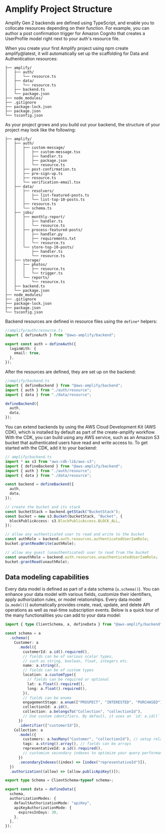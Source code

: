 # Amplify Project Structure

Amplify Gen 2 backends are defined using TypeScript, and enable you to collocate resources depending on their function. For example, you can author a post confirmation trigger for Amazon Cognito that creates a UserProfile model right next to your auth's resource file.

When you create your first Amplify project using npm create amplify@latest, it will automatically set up the scaffolding for Data and Authentication resources:

```
├── amplify/
│   ├── auth/
│   │   └── resource.ts
│   ├── data/
│   │   └── resource.ts
│   ├── backend.ts
│   └── package.json
├── node_modules/
├── .gitignore
├── package-lock.json
├── package.json
└── tsconfig.json
```

As your project grows and you build out your backend, the structure of your project may look like the following:

```
├── amplify/
│   ├── auth/
│   │   ├── custom-message/
│   │   │   ├── custom-message.tsx
│   │   │   ├── handler.ts
│   │   │   ├── package.json
│   │   │   └── resource.ts
│   │   ├── post-confirmation.ts
│   │   ├── pre-sign-up.ts
│   │   ├── resource.ts
│   │   └── verification-email.tsx
│   ├── data/
│   │   ├── resolvers/
│   │   │   ├── list-featured-posts.ts
│   │   │   └── list-top-10-posts.ts
│   │   ├── resource.ts
│   │   └── schema.ts
│   ├── jobs/
│   │   ├── monthly-report/
│   │   │   ├── handler.ts
│   │   │   └── resource.ts
│   │   ├── process-featured-posts/
│   │   │   ├── handler.py
│   │   │   ├── requirements.txt
│   │   │   └── resource.ts
│   │   └── store-top-10-posts/
│   │       ├── handler.ts
│   │       └── resource.ts
│   ├── storage/
│   │   ├── photos/
│   │   │   ├── resource.ts
│   │   │   └── trigger.ts
│   │   └── reports/
│   │       └── resource.ts
│   ├── backend.ts
│   └── package.json
├── node_modules/
├── .gitignore
├── package-lock.json
├── package.json
└── tsconfig.json
```

Backend resources are defined in resource files using the `define*` helpers:

```typescript
//amplify/auth/resource.ts
import { defineAuth } from "@aws-amplify/backend";

export const auth = defineAuth({
  loginWith: {
    email: true,
  },
});
```

After the resources are defined, they are set up on the backend:

```typescript
//amplify/backend.ts
import { defineBackend } from "@aws-amplify/backend";
import { auth } from "./auth/resource";
import { data } from "./data/resource";

defineBackend({
  auth,
  data,
});
```

You can extend backends by using the AWS Cloud Development Kit (AWS CDK), which is installed by default as part of the create-amplify workflow. With the CDK, you can build using any AWS service, such as an Amazon S3 bucket that authenticated users have read and write access to. To get started with the CDK, add it to your backend:

```typescript
// amplify/backend.ts
import * as s3 from "aws-cdk-lib/aws-s3";
import { defineBackend } from "@aws-amplify/backend";
import { auth } from "./auth/resource";
import { data } from "./data/resource";

const backend = defineBackend({
  auth,
  data,
});

// create the bucket and its stack
const bucketStack = backend.getStack("BucketStack");
const bucket = new s3.Bucket(bucketStack, "Bucket", {
  blockPublicAccess: s3.BlockPublicAccess.BLOCK_ALL,
});

// allow any authenticated user to read and write to the bucket
const authRole = backend.auth.resources.authenticatedUserIamRole;
bucket.grantReadWrite(authRole);

// allow any guest (unauthenticated) user to read from the bucket
const unauthRole = backend.auth.resources.unauthenticatedUserIamRole;
bucket.grantRead(unauthRole);
```

## Data modeling capabilities

Every data model is defined as part of a data schema (`a.schema()`). You can enhance your data model with various fields, customize their identifiers, apply authorization rules, or model relationships. Every data model (`a.model()`) automatically provides create, read, update, and delete API operations as well as real-time subscription events. Below is a quick tour of the many functionalities you can add to your data model:

```ts
import { type ClientSchema, a, defineData } from "@aws-amplify/backend";

const schema = a
  .schema({
    Customer: a
      .model({
        customerId: a.id().required(),
        // fields can be of various scalar types,
        // such as string, boolean, float, integers etc.
        name: a.string(),
        // fields can be of custom types
        location: a.customType({
          // fields can be required or optional
          lat: a.float().required(),
          long: a.float().required(),
        }),
        // fields can be enums
        engagementStage: a.enum(["PROSPECT", "INTERESTED", "PURCHASED"]),
        collectionId: a.id(),
        collection: a.belongsTo("Collection", "collectionId"),
        // Use custom identifiers. By default, it uses an `id: a.id()` field
      })
      .identifier(["customerId"]),
    Collection: a
      .model({
        customers: a.hasMany("Customer", "collectionId"), // setup relationships between types
        tags: a.string().array(), // fields can be arrays
        representativeId: a.id().required(),
        // customize secondary indexes to optimize your query performance
      })
      .secondaryIndexes((index) => [index("representativeId")]),
  })
  .authorization((allow) => [allow.publicApiKey()]);

export type Schema = ClientSchema<typeof schema>;

export const data = defineData({
  schema,
  authorizationModes: {
    defaultAuthorizationMode: "apiKey",
    apiKeyAuthorizationMode: {
      expiresInDays: 30,
    },
  },
});
```
